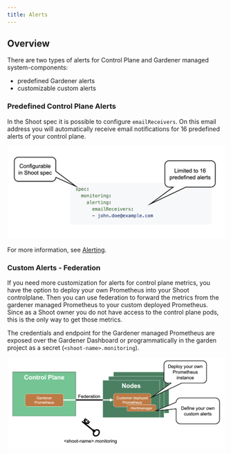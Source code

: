 ```yaml
---
title: Alerts
---
```


## Overview

There are two types of alerts for Control Plane and Gardener managed system-components:
- predefined Gardener alerts 
- customizable custom alerts

### Predefined Control Plane Alerts

In the Shoot spec it is possible to configure `emailReceivers`. On this email address you will automatically receive email notifications for 16 predefined alerts of your control plane.

![](./images/predefined-alert.png)

For more information, see [Alerting](https://github.com/gardener/gardener/blob/master/docs/monitoring/alerting.md).

### Custom Alerts - Federation

If you need more customization for alerts for control plane metrics, you have the option to deploy your own Prometheus into your Shoot controlplane.
Then you can use federation to forward the metrics from the gardener managed Prometheus to your custom deployed Prometheus. Since as a Shoot owner you do not have access to the control plane pods, this is the only way to get those metrics.

The credentials and endpoint for the Gardener managed Prometheus are exposed over the Gardener Dashboard or programmatically in the garden project as a secret (`<shoot-name>.monitoring`).

![](./images/custom-alerts.png)